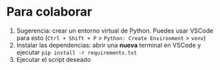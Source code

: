 # Para colaborar
1. Sugerencia: crear un entorno virtual de Python. Puedes usar VSCode para esto (`Ctrl + Shift + P` > `Python: Create Environment` > `venv`)
2. Instalar las dependencias: abrir una **nueva** terminal en VSCode y ejecutar `pip install -r requirements.txt`
3. Ejecutar el script deseado


